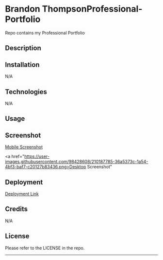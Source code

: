 # Brandon ThompsonProfessional-Portfolio
Repo contains my Professional Portfolio

## Description

## Installation

N/A

## Technologies 

N/A

## Usage


## Screenshot

<a href="https://user-images.githubusercontent.com/98428608/210187782-645fbbc0-670e-46bc-985e-70f80ca93d10.png">Mobile Screenshot</a>
         
<a href="https://user-images.githubusercontent.com/98428608/210187785-36a5373c-1a54-4bf3-baf7-c20127b83436.png>Desktop Screenshot"</a>

## Deployment

<a href="https://bjthompson12.github.io/BThompson-Professional-Portfolio/">Deployment Link</a>

## Credits

N/A

## License

Please refer to the LICENSE in the repo.

----
